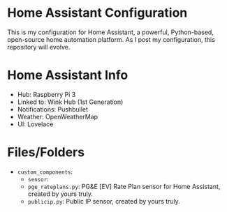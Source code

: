 # Home Assistant Configuration
This is my configuration for Home Assistant, a powerful, Python-based, open-source home automation platform. As I post my configuration, this repository will evolve.

# Home Assistant Info
* Hub: Raspberry Pi 3
* Linked to: Wink Hub (1st Generation)
* Notifications: Pushbullet
* Weather: OpenWeatherMap
* UI: Lovelace

# Files/Folders
* `custom_components`:
  * `sensor`:
   * `pge_rateplans.py`: PG&E [EV] Rate Plan sensor for Home Assistant, created by yours truly.
   * `publicip.py`: Public IP sensor, created by yours truly.
   
